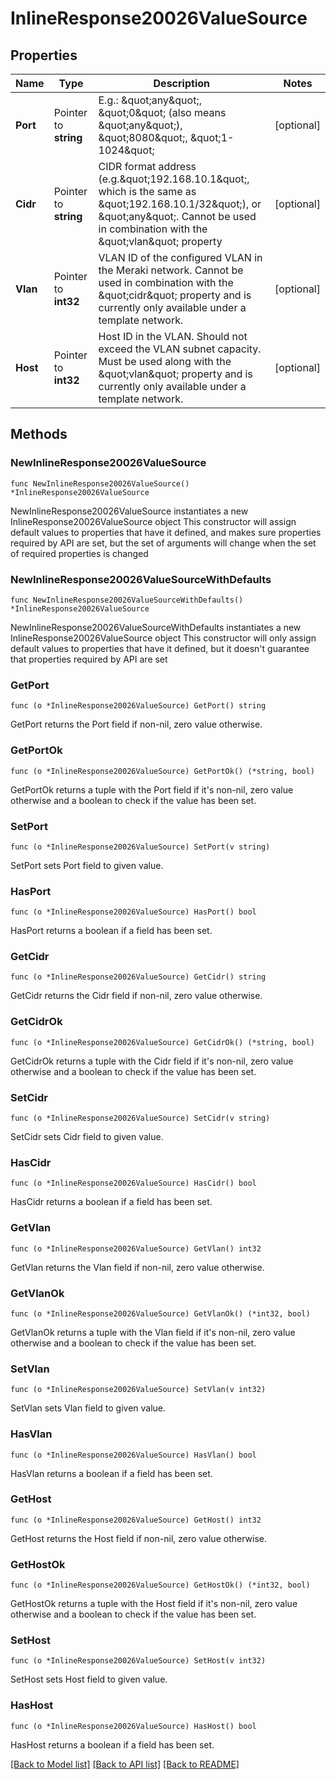 # InlineResponse20026ValueSource

## Properties

Name | Type | Description | Notes
------------ | ------------- | ------------- | -------------
**Port** | Pointer to **string** | E.g.: \&quot;any\&quot;, \&quot;0\&quot; (also means \&quot;any\&quot;), \&quot;8080\&quot;, \&quot;1-1024\&quot; | [optional] 
**Cidr** | Pointer to **string** | CIDR format address (e.g.\&quot;192.168.10.1\&quot;, which is the same as \&quot;192.168.10.1/32\&quot;), or \&quot;any\&quot;. Cannot be used in combination with the \&quot;vlan\&quot; property | [optional] 
**Vlan** | Pointer to **int32** | VLAN ID of the configured VLAN in the Meraki network. Cannot be used in combination with the \&quot;cidr\&quot; property and is currently only available under a template network. | [optional] 
**Host** | Pointer to **int32** | Host ID in the VLAN. Should not exceed the VLAN subnet capacity. Must be used along with the \&quot;vlan\&quot; property and is currently only available under a template network. | [optional] 

## Methods

### NewInlineResponse20026ValueSource

`func NewInlineResponse20026ValueSource() *InlineResponse20026ValueSource`

NewInlineResponse20026ValueSource instantiates a new InlineResponse20026ValueSource object
This constructor will assign default values to properties that have it defined,
and makes sure properties required by API are set, but the set of arguments
will change when the set of required properties is changed

### NewInlineResponse20026ValueSourceWithDefaults

`func NewInlineResponse20026ValueSourceWithDefaults() *InlineResponse20026ValueSource`

NewInlineResponse20026ValueSourceWithDefaults instantiates a new InlineResponse20026ValueSource object
This constructor will only assign default values to properties that have it defined,
but it doesn't guarantee that properties required by API are set

### GetPort

`func (o *InlineResponse20026ValueSource) GetPort() string`

GetPort returns the Port field if non-nil, zero value otherwise.

### GetPortOk

`func (o *InlineResponse20026ValueSource) GetPortOk() (*string, bool)`

GetPortOk returns a tuple with the Port field if it's non-nil, zero value otherwise
and a boolean to check if the value has been set.

### SetPort

`func (o *InlineResponse20026ValueSource) SetPort(v string)`

SetPort sets Port field to given value.

### HasPort

`func (o *InlineResponse20026ValueSource) HasPort() bool`

HasPort returns a boolean if a field has been set.

### GetCidr

`func (o *InlineResponse20026ValueSource) GetCidr() string`

GetCidr returns the Cidr field if non-nil, zero value otherwise.

### GetCidrOk

`func (o *InlineResponse20026ValueSource) GetCidrOk() (*string, bool)`

GetCidrOk returns a tuple with the Cidr field if it's non-nil, zero value otherwise
and a boolean to check if the value has been set.

### SetCidr

`func (o *InlineResponse20026ValueSource) SetCidr(v string)`

SetCidr sets Cidr field to given value.

### HasCidr

`func (o *InlineResponse20026ValueSource) HasCidr() bool`

HasCidr returns a boolean if a field has been set.

### GetVlan

`func (o *InlineResponse20026ValueSource) GetVlan() int32`

GetVlan returns the Vlan field if non-nil, zero value otherwise.

### GetVlanOk

`func (o *InlineResponse20026ValueSource) GetVlanOk() (*int32, bool)`

GetVlanOk returns a tuple with the Vlan field if it's non-nil, zero value otherwise
and a boolean to check if the value has been set.

### SetVlan

`func (o *InlineResponse20026ValueSource) SetVlan(v int32)`

SetVlan sets Vlan field to given value.

### HasVlan

`func (o *InlineResponse20026ValueSource) HasVlan() bool`

HasVlan returns a boolean if a field has been set.

### GetHost

`func (o *InlineResponse20026ValueSource) GetHost() int32`

GetHost returns the Host field if non-nil, zero value otherwise.

### GetHostOk

`func (o *InlineResponse20026ValueSource) GetHostOk() (*int32, bool)`

GetHostOk returns a tuple with the Host field if it's non-nil, zero value otherwise
and a boolean to check if the value has been set.

### SetHost

`func (o *InlineResponse20026ValueSource) SetHost(v int32)`

SetHost sets Host field to given value.

### HasHost

`func (o *InlineResponse20026ValueSource) HasHost() bool`

HasHost returns a boolean if a field has been set.


[[Back to Model list]](../README.md#documentation-for-models) [[Back to API list]](../README.md#documentation-for-api-endpoints) [[Back to README]](../README.md)


